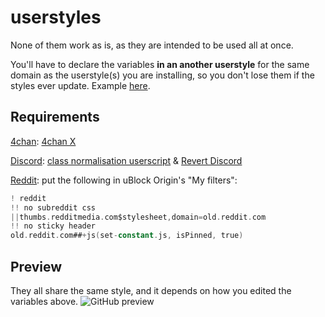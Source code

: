 # userstyles
None of them work as is, as they are intended to be used all at once.

You'll have to declare the variables **in an another userstyle** for the same domain as the userstyle(s) you are installing, so you don't lose them if the styles ever update. Example [here](./_global.user.css).

## Requirements
[4chan](./4chan.user.styl): [4chan X](https://www.4chan-x.net)

[Discord](./discord.user.styl): [class normalisation userscript](https://gist.github.com/2641a40fd44383320adde4b027a1d0b03bd550/202cfe26d010351d37b48849aab263b5) & [Revert Discord](../../../revert-discord)

[Reddit](./reddit.user.styl): put the following in uBlock Origin's "My filters":
```adb
! reddit
!! no subreddit css
||thumbs.redditmedia.com$stylesheet,domain=old.reddit.com
!! no sticky header
old.reddit.com##+js(set-constant.js, isPinned, true)
```

## Preview
They all share the same style, and it depends on how you edited the variables above.
![GitHub preview](https://user-images.githubusercontent.com/58827198/211355929-94b5113f-bc8e-47b1-a1da-64dcd034c9ea.png)
